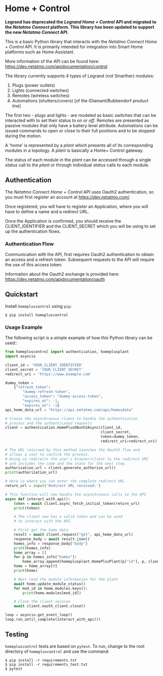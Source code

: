 # Home + Control

**Legrand has deprecated the _Legrand Home + Control_ API and migrated to the _Netatmo Connect_ platform. This library has been updated to support the new _Netatmo Connect_ API.**

This is a basic Python library that interacts with the _Netatmo Connect Home + Control_ API. It is
primarily intended for integration into Smart Home platforms such as Home Assistant.

More information of the API can be found here: https://dev.netatmo.com/apidocumentation/control

The library currently supports 4 types of Legrand (not Smarther) modules:

1. Plugs (power outlets)
2. Lights (connected switches)
3. Remotes (wireless switches)
4. Automations (shutters/covers) [of the iDiamant/Bubbendorf product line]

The first two - plugs and lights - are modeled as basic switches that can be interacted with to set their status to _on_ or _off_.
Remotes are presented as passive modules that only have a battery level attribute.
Automations can be issued commands to open or close to their full positions and to be stopped during the motion.

A 'home' is represented by a _plant_ which presents all of its corresponding modules in a topology. A _plant_ is basically a Home+ Control gateway.

The status of each module in the _plant_ can be accessed through a single _status_ call to the _plant_ or through individual _status_ calls to each module.

## Authentication

The _Netatmo Connect Home + Control_ API uses Oauth2 authentication, so you must first register an account at https://dev.netatmo.com/.

Once registered, you will have to register an Application, where you will have to define a name and a redirect URL.

Once the Application is confirmed, you should receive the CLIENT_IDENTIFIER and the CLIENT_SECRET which you will be using to set up the authentication flows.

### Authentication Flow

Communication with the API, first requires Oauth2 authentication to obtain an access and a refresh token. Subsequent requests to the API will require the use of this access token.

Information about the Oauth2 exchange is provided here: https://dev.netatmo.com/apidocumentation/oauth

## Quickstart

Install `homepluscontrol` using `pip`:

    $ pip install homepluscontrol

### Usage Example

The following script is a simple example of how this Python library can be used::

```python
from homepluscontrol import authentication, homeplusplant
import asyncio

client_id = 'YOUR_CLIENT_IDENTIFIER'
client_secret = 'YOUR_CLIENT_SECRET'
redirect_uri = 'https://www.example.com'

dummy_token =
    {"refresh_token":
        "dummy-refresh-token",
        "access_token": "dummy-access-token",
        "expires_at": -1,
        "expires_on": -1}
api_home_data_url = "https://api.netatmo.com/api/homesdata"

# Create the asynchronous client to handle the authentication
# process and the authenticated requests
client = authentication.HomePlusOAuth2Async(client_id,
                                            client_secret,
                                            token=dummy_token,
                                            redirect_uri=redirect_uri)

# The URL returned by this method launches the Oauth2 flow and
# allows a user to confirm the process.
# Doing so redirects the user's browser/client to the redirect URI
# and includes the code and the state for the next step.
authorization_url = client.generate_authorize_url()
print(authorization_url)

# Here is where you can enter the complete redirect URL
return_url = input('Redirect URL received:')

# This function will now handle the asynchronous calls to the API
async def interact_with_api():
    token = await client.async_fetch_initial_token(return_url)
    print(token)

    # The client now has a valid token and can be used
    # to interact with the API.

    # First get the home data
    result = await client.request("get", api_home_data_url)
    response_body = await result.json()
    homes_info = response_body["body"]
    print(homes_info)
    home_array = []
    for p in homes_info["homes"]:
        home_array.append(homeplusplant.HomePlusPlant(p["id"], p, client))
    home = home_array[0]
    print(home)

    # Next read the module information for the plant
    await home.update_module_status()
    for mod_id in home.modules.keys():
        print(home.modules[mod_id])

    # Close the client session
    await client.oauth_client.close()

loop = asyncio.get_event_loop()
loop.run_until_complete(interact_with_api())
```

## Testing

`homepluscontrol` tests are based on `pytest`. To run, change to the root directory of `homepluscontrol` and use the command:

    $ pip install -r requirements.txt
    $ pip install -r requirements_test.txt
    $ pytest
